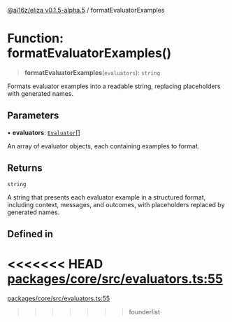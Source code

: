 [@ai16z/eliza v0.1.5-alpha.5](../index.md) / formatEvaluatorExamples

# Function: formatEvaluatorExamples()

> **formatEvaluatorExamples**(`evaluators`): `string`

Formats evaluator examples into a readable string, replacing placeholders with generated names.

## Parameters

• **evaluators**: [`Evaluator`](../interfaces/Evaluator.md)[]

An array of evaluator objects, each containing examples to format.

## Returns

`string`

A string that presents each evaluator example in a structured format, including context, messages, and outcomes, with placeholders replaced by generated names.

## Defined in

<<<<<<< HEAD
[packages/core/src/evaluators.ts:55](https://github.com/ai16z/eliza/blob/main/packages/core/src/evaluators.ts#L55)
=======
[packages/core/src/evaluators.ts:55](https://github.com/konstantine25b/eliza/blob/main/packages/core/src/evaluators.ts#L55)
>>>>>>> founderlist
